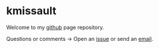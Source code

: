 # kmissault
Welcome to my [github](https://kmissault.github.io/kmissault/) page repository.

Questions or comments -> Open an [issue](https://github.com/kmissault/kmissault/issues) or send an [email](kevin.missault@uclouvain.be).
